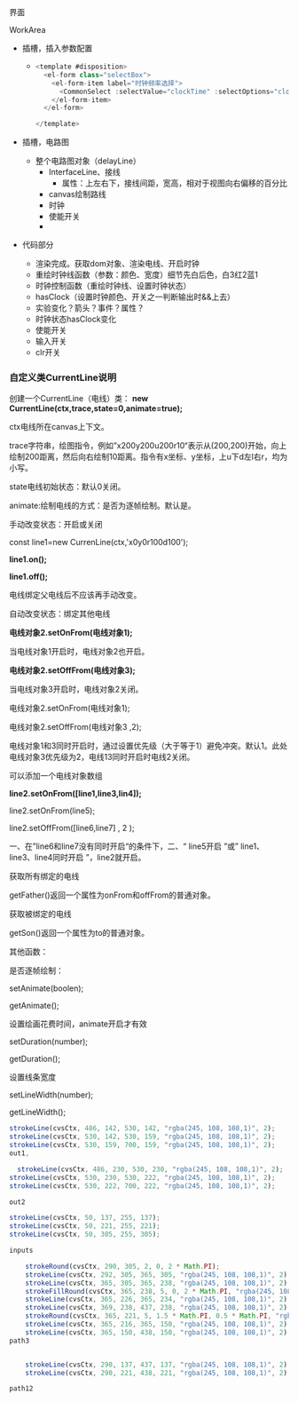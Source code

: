 界面

WorkArea

- 插槽，插入参数配置

  - ``` js
    <template #disposition>
      <el-form class="selectBox">
        <el-form-item label="时钟频率选择">
          <CommonSelect :selectValue="clockTime" :selectOptions="clockOptions" @valueChange="data => (clockTime = data)" />
        </el-form-item>
      </el-form>
    
    </template>
    ```

- 插槽，电路图

  - 整个电路图对象（delayLine）
    - InterfaceLine、接线
      - 属性：上左右下，接线间距，宽高，相对于视图向右偏移的百分比
    - canvas绘制路线
    - 时钟
    - 使能开关
    - 

- 代码部分
  - 渲染完成。获取dom对象、渲染电线、开启时钟
  - 重绘时钟线函数（参数：颜色、宽度）细节先白后色，白3红2蓝1
  - 时钟控制函数（重绘时钟线、设置时钟状态）
  - hasClock（设置时钟颜色、开关之一判断输出时&&上去）
  - 实验变化？箭头？事件？属性？
  - 时钟状态hasClock变化
  - 使能开关
  - 输入开关
  - clr开关



### 自定义类CurrentLine说明

创建一个CurrentLine（电线）类：
**new CurrentLine(ctx,trace,state=0,animate=true);**

ctx电线所在canvas上下文。

trace字符串，绘图指令，例如”x200y200u200r10“表示从(200,200)开始，向上绘制200距离，然后向右绘制10距离。指令有x坐标、y坐标，上u下d左l右r，均为小写。

state电线初始状态：默认0关闭。

animate:绘制电线的方式：是否为逐帧绘制。默认是。



手动改变状态：开启或关闭

const line1=new CurrenLine(ctx,'x0y0r100d100');

**line1.on();**

**line1.off();**

电线绑定父电线后不应该再手动改变。



自动改变状态：绑定其他电线

**电线对象2.setOnFrom(电线对象1);**

当电线对象1开启时，电线对象2也开启。

**电线对象2.setOffFrom(电线对象3);**

当电线对象3开启时，电线对象2关闭。



电线对象2.setOnFrom(电线对象1);

电线对象2.setOffFrom(电线对象3 ,2);

电线对象1和3同时开启时，通过设置优先级（大于等于1）避免冲突。默认1。此处电线对象3优先级为2，电线13同时开启时电线2关闭。



可以添加一个电线对象数组

**line2.setOnFrom([line1,line3,lin4]);**

line2.setOnFrom(line5);

line2.setOffFrom([line6,line7] , 2 );

一、在”line6和line7没有同时开启“的条件下，二、“ line5开启 ”或” line1、line3、line4同时开启 ”，line2就开启。



获取所有绑定的电线

getFather()返回一个属性为onFrom和offFrom的普通对象。

获取被绑定的电线

getSon()返回一个属性为to的普通对象。



其他函数：

是否逐帧绘制：

setAnimate(boolen);

getAnimate();

设置绘画花费时间，animate开启才有效

setDuration(number);

getDuration();

设置线条宽度

setLineWidth(number);

getLineWidth();



``` js
strokeLine(cvsCtx, 486, 142, 530, 142, "rgba(245, 108, 108,1)", 2);
strokeLine(cvsCtx, 530, 142, 530, 159, "rgba(245, 108, 108,1)", 2);
strokeLine(cvsCtx, 530, 159, 700, 159, "rgba(245, 108, 108,1)", 2);
out1,

  strokeLine(cvsCtx, 486, 230, 530, 230, "rgba(245, 108, 108,1)", 2);
strokeLine(cvsCtx, 530, 230, 530, 222, "rgba(245, 108, 108,1)", 2);
strokeLine(cvsCtx, 530, 222, 700, 222, "rgba(245, 108, 108,1)", 2);

out2

strokeLine(cvsCtx, 50, 137, 255, 137);
strokeLine(cvsCtx, 50, 221, 255, 221);
strokeLine(cvsCtx, 50, 305, 255, 305);

inputs

    strokeRound(cvsCtx, 290, 305, 2, 0, 2 * Math.PI);
    strokeLine(cvsCtx, 292, 305, 365, 305, "rgba(245, 108, 108,1)", 2);
    strokeLine(cvsCtx, 365, 305, 365, 238, "rgba(245, 108, 108,1)", 2);
    strokeFillRound(cvsCtx, 365, 238, 5, 0, 2 * Math.PI, "rgba(245, 108, 108,1)");
    strokeLine(cvsCtx, 365, 226, 365, 234, "rgba(245, 108, 108,1)", 2);
    strokeLine(cvsCtx, 369, 238, 437, 238, "rgba(245, 108, 108,1)", 2);
    strokeRound(cvsCtx, 365, 221, 5, 1.5 * Math.PI, 0.5 * Math.PI, "rgba(245, 108, 108,1)", true, 2);
    strokeLine(cvsCtx, 365, 216, 365, 150, "rgba(245, 108, 108,1)", 2);
    strokeLine(cvsCtx, 365, 150, 438, 150, "rgba(245, 108, 108,1)", 2);
path3


    strokeLine(cvsCtx, 290, 137, 437, 137, "rgba(245, 108, 108,1)", 2);
    strokeLine(cvsCtx, 290, 221, 438, 221, "rgba(245, 108, 108,1)", 2);

path12
```

